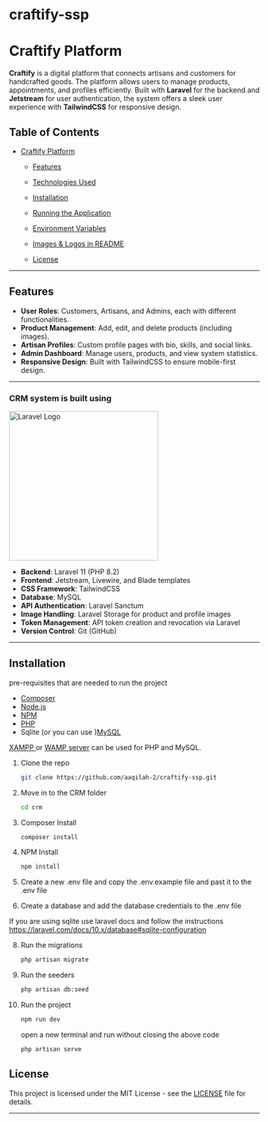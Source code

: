 # craftify-ssp
# Craftify Platform



**Craftify** is a digital platform that connects artisans and customers for handcrafted goods. The platform allows users to manage products, appointments, and profiles efficiently. Built with **Laravel** for the backend and **Jetstream** for user authentication, the system offers a sleek user experience with **TailwindCSS** for responsive design. 

## Table of Contents
- [Craftify Platform](#craftify-platform)
  - [Features](#features)
  - [Technologies Used](#technologies-used)
  - [Installation](#installation)
  - [Running the Application](#running-the-application)
  - [Environment Variables](#environment-variables)
  - [Images & Logos in README](#images--logos-in-readme)
  

  - [License](#license)
  
---

## Features
- **User Roles**: Customers, Artisans, and Admins, each with different functionalities.
- **Product Management**: Add, edit, and delete products (including images).
- **Artisan Profiles**: Custom profile pages with bio, skills, and social links.
- **Admin Dashboard**: Manage users, products, and view system statistics.
- **Responsive Design**: Built with TailwindCSS to ensure mobile-first design.

---


### CRM  system is built using 

<div>
<p><a href="https://laravel.com" target="_blank"><img src="https://raw.githubusercontent.com/laravel/art/master/logo-lockup/5%20SVG/2%20CMYK/1%20Full%20Color/laravel-logolockup-cmyk-red.svg" width="300" alt="Laravel Logo"></a><br>


</p> 
</div>




- **Backend**: Laravel 11 (PHP 8.2)
- **Frontend**: Jetstream, Livewire, and Blade templates
- **CSS Framework**: TailwindCSS
- **Database**: MySQL
- **API Authentication**: Laravel Sanctum
- **Image Handling**: Laravel Storage for product and profile images
- **Token Management**: API token creation and revocation via Laravel
- **Version Control**: Git (GitHub)

---
## Installation

pre-requisites that are needed to run the project

-   [Composer](https://getcomposer.org/download/)
-   [Node.js](https://nodejs.org/en/download/)
-   [NPM](https://www.npmjs.com/get-npm)
-   [PHP](https://www.php.net/downloads.php)
-   Sqlite (or you can use )[MySQL](https://dev.mysql.com/downloads/installer/)

[ XAMPP ](https://www.apachefriends.org/download.html) or [WAMP server](https://www.wampserver.com/en/download-wampserver-64bits/) can be used for PHP and MySQL.


1.  Clone the repo

    ```sh
    git clone https://github.com/aaqilah-2/craftify-ssp.git
    ```
2.  Move in to the CRM folder

    ```sh
    cd crm
    ```  
3.  Composer Install

    ```sh
    composer install
    ``` 
4.  NPM Install

    ```sh
    npm install
    ```
5. Create a new .env file and copy the .env.example file and past it to the .env file

6. Create a database and add the database credentials to the .env file

If you are using sqlite use laravel docs and follow the instructions https://laravel.com/docs/10.x/database#sqlite-configuration

8.  Run the migrations

    ```sh
    php artisan migrate
    ```
9.  Run the seeders

    ```sh
    php artisan db:seed
    ```
10. Run the project

    ```sh
    npm run dev
    ```

    open a new terminal and run without closing the above code 

    ```sh
    php artisan serve
    ```



## License

This project is licensed under the MIT License - see the [LICENSE](LICENSE.md) file for details.

---


